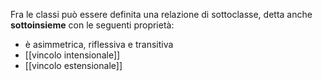 Fra le classi può essere definita una relazione di sottoclasse, detta anche **sottoinsieme** con le seguenti proprietà:
- è asimmetrica, riflessiva e transitiva
- [[vincolo intensionale]]
- [[vincolo estensionale]]